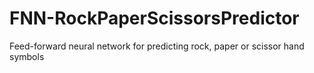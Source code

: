 # FNN-RockPaperScissorsPredictor
Feed-forward neural network for predicting rock, paper or scissor hand symbols
